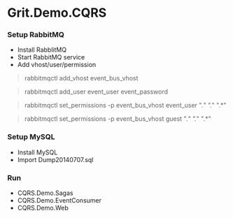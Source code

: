 # Grit.Demo.CQRS #

### Setup RabbitMQ ###

* Install RabblitMQ
* Start RabbitMQ service
* Add vhost/user/permission

>rabbitmqctl add_vhost event_bus_vhost

>rabbitmqctl add_user event_user event_password

>rabbitmqctl set_permissions -p event_bus_vhost event_user ".*" ".*" ".*"

>rabbitmqctl set_permissions -p event_bus_vhost guest ".*" ".*" ".*"

### Setup MySQL ###

* Install MySQL
* Import Dump20140707.sql

### Run ###

* CQRS.Demo.Sagas
* CQRS.Demo.EventConsumer
* CQRS.Demo.Web